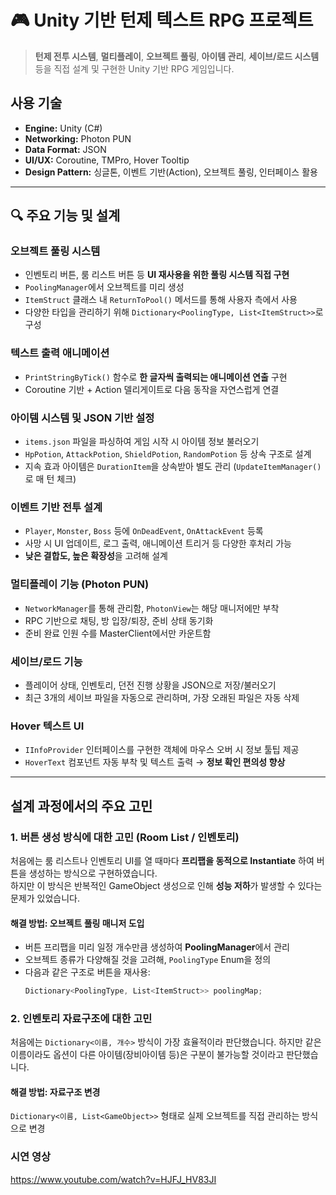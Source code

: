 # 🎮 Unity 기반 턴제 텍스트 RPG 프로젝트

> **턴제 전투 시스템**, **멀티플레이**, **오브젝트 풀링**, **아이템 관리**, **세이브/로드 시스템** 등을 직접 설계 및 구현한 Unity 기반 RPG 게임입니다.

##  사용 기술
- **Engine:** Unity (C#)
- **Networking:** Photon PUN
- **Data Format:** JSON
- **UI/UX:** Coroutine, TMPro, Hover Tooltip
- **Design Pattern:** 싱글톤, 이벤트 기반(Action), 오브젝트 풀링, 인터페이스 활용

---

## 🔍 주요 기능 및 설계

###  오브젝트 풀링 시스템
- 인벤토리 버튼, 룸 리스트 버튼 등 **UI 재사용을 위한 풀링 시스템 직접 구현**
- `PoolingManager`에서 오브젝트를 미리 생성
- `ItemStruct` 클래스 내 `ReturnToPool()` 메서드를 통해 사용자 측에서 사용
- 다양한 타입을 관리하기 위해 `Dictionary<PoolingType, List<ItemStruct>>`로 구성

###  텍스트 출력 애니메이션
- `PrintStringByTick()` 함수로 **한 글자씩 출력되는 애니메이션 연출** 구현
- Coroutine 기반 + Action 델리게이트로 다음 동작을 자연스럽게 연결

###  아이템 시스템 및 JSON 기반 설정
- `items.json` 파일을 파싱하여 게임 시작 시 아이템 정보 불러오기
- `HpPotion`, `AttackPotion`, `ShieldPotion`, `RandomPotion` 등 상속 구조로 설계
- 지속 효과 아이템은 `DurationItem`을 상속받아 별도 관리 (`UpdateItemManager()`로 매 턴 체크)

###  이벤트 기반 전투 설계
- `Player`, `Monster`, `Boss` 등에 `OnDeadEvent`, `OnAttackEvent` 등록
- 사망 시 UI 업데이트, 로그 출력, 애니메이션 트리거 등 다양한 후처리 가능
- **낮은 결합도, 높은 확장성**을 고려해 설계

###  멀티플레이 기능 (Photon PUN)
- `NetworkManager`를 통해 관리함, `PhotonView`는 해당 매니저에만 부착
- RPC 기반으로 채팅, 방 입장/퇴장, 준비 상태 동기화
- 준비 완료 인원 수를 MasterClient에서만 카운트함

###  세이브/로드 기능
- 플레이어 상태, 인벤토리, 던전 진행 상황을 JSON으로 저장/불러오기
- 최근 3개의 세이브 파일을 자동으로 관리하며, 가장 오래된 파일은 자동 삭제

###  Hover 텍스트 UI
- `IInfoProvider` 인터페이스를 구현한 객체에 마우스 오버 시 정보 툴팁 제공
- `HoverText` 컴포넌트 자동 부착 및 텍스트 출력 → **정보 확인 편의성 향상**

---
## 설계 과정에서의 주요 고민

### 1. 버튼 생성 방식에 대한 고민 (Room List / 인벤토리)

처음에는 룸 리스트나 인벤토리 UI를 열 때마다 **프리팹을 동적으로 Instantiate** 하여 버튼을 생성하는 방식으로 구현하였습니다.  
하지만 이 방식은 반복적인 GameObject 생성으로 인해 **성능 저하**가 발생할 수 있다는 문제가 있었습니다.

#### 해결 방법: 오브젝트 풀링 매니저 도입

- 버튼 프리팹을 미리 일정 개수만큼 생성하여 **PoolingManager**에서 관리
- 오브젝트 종류가 다양해질 것을 고려해, `PoolingType` Enum을 정의
- 다음과 같은 구조로 버튼을 재사용:
  ```csharp
  Dictionary<PoolingType, List<ItemStruct>> poolingMap;

### 2. 인벤토리 자료구조에 대한 고민

처음에는 `Dictionary<이름, 개수>` 방식이 가장 효율적이라 판단했습니다.
하지만 같은 이름이라도 옵션이 다른 아이템(장비아이템 등)은 구분이 불가능할 것이라고 판단했습니다.

#### 해결 방법: 자료구조 변경

`Dictionary<이름, List<GameObject>>` 형태로 실제 오브젝트를 직접 관리하는 방식으로 변경

### 시연 영상
https://www.youtube.com/watch?v=HJFJ_HV83JI

